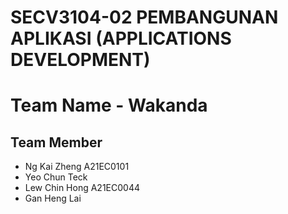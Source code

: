 # SECV3104-02 PEMBANGUNAN APLIKASI (APPLICATIONS DEVELOPMENT)
# Team Name - Wakanda
## Team Member
- Ng Kai Zheng A21EC0101
- Yeo Chun Teck
- Lew Chin Hong A21EC0044
- Gan Heng Lai
